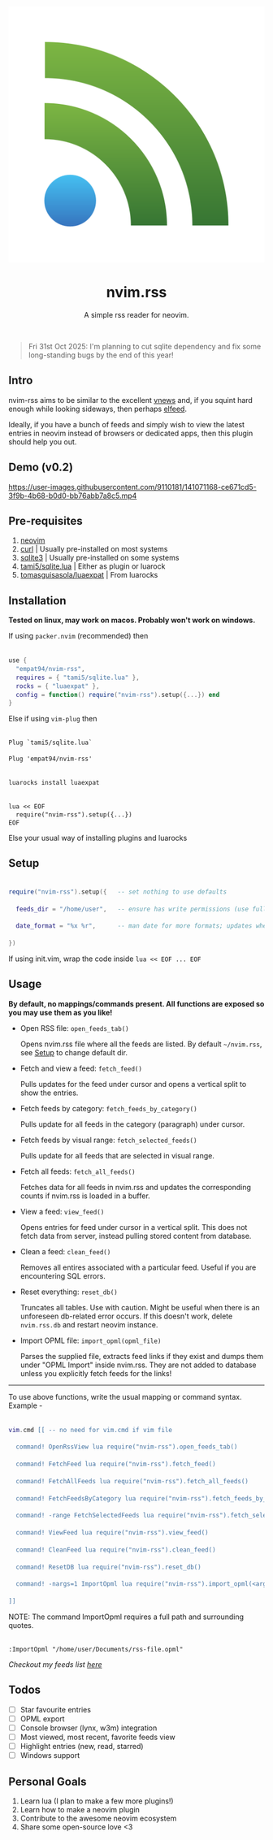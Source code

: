 <br />
<div style="width:100%" align="center"> <img src="./logo.svg" alt="nvim.rss Image"> </div>
<h1 align="center">nvim.rss</h1>
<p align="center">A simple rss reader for neovim.</p>
<br />

> Fri 31st Oct 2025: I'm planning to cut sqlite dependency and fix some long-standing bugs by the end of this year!

## Intro

nvim-rss aims to be similar to the excellent [vnews](https://github.com/danchoi/vnews) and, if you squint hard enough while looking sideways, then perhaps [elfeed](https://github.com/skeeto/elfeed).

Ideally, if you have a bunch of feeds and simply wish to view the latest entries in neovim instead of browsers or dedicated apps, then this plugin should help you out.

## Demo (v0.2)

https://user-images.githubusercontent.com/9110181/141071168-ce671cd5-3f9b-4b68-b0d0-bb76abb7a8c5.mp4

## Pre-requisites

1. [neovim](https://neovim.io/)
2. [curl](https://curl.se/) | Usually pre-installed on most systems
3. [sqlite3](https://sqlite.org/index.html) | Usually pre-installed on some systems
4. [tami5/sqlite.lua](https://github.com/tami5/sqlite.lua) | Either as plugin or luarock
5. [tomasguisasola/luaexpat](https://lunarmodules.github.io/luaexpat/) | From luarocks

## Installation

**Tested on linux, may work on macos. Probably won't work on windows.**

If using `packer.nvim` (recommended) then

```lua

use {
  "empat94/nvim-rss",
  requires = { "tami5/sqlite.lua" },
  rocks = { "luaexpat" },
  config = function() require("nvim-rss").setup({...}) end
}

```

Else if using `vim-plug` then

```vim

Plug `tami5/sqlite.lua`

Plug 'empat94/nvim-rss'

```

```sh

luarocks install luaexpat

```

```vim

lua << EOF
  require("nvim-rss").setup({...})
EOF

```

Else your usual way of installing plugins and luarocks

## Setup

```lua

require("nvim-rss").setup({   -- set nothing to use defaults

  feeds_dir = "/home/user",   -- ensure has write permissions (use full path to dir)

  date_format = "%x %r",      -- man date for more formats; updates when feed is refreshed

})

```

If using init.vim, wrap the code inside `lua << EOF ... EOF`

## Usage

**By default, no mappings/commands present. All functions are exposed so you may use them as you like!**

- Open RSS file: `open_feeds_tab()`

  Opens nvim.rss file where all the feeds are listed. By default `~/nvim.rss`, see [Setup](#Setup) to change default dir.

- Fetch and view a feed: `fetch_feed()`

  Pulls updates for the feed under cursor and opens a vertical split to show the entries.

- Fetch feeds by category: `fetch_feeds_by_category()`

  Pulls update for all feeds in the category (paragraph) under cursor.

- Fetch feeds by visual range: `fetch_selected_feeds()`

  Pulls update for all feeds that are selected in visual range.

- Fetch all feeds: `fetch_all_feeds()`

  Fetches data for all feeds in nvim.rss and updates the corresponding counts if nvim.rss is loaded in a buffer.

- View a feed: `view_feed()`

  Opens entries for feed under cursor in a vertical split. This does not fetch data from server, instead pulling stored content from database.

- Clean a feed: `clean_feed()`

  Removes all entires associated with a particular feed. Useful if you are encountering SQL errors.

- Reset everything: `reset_db()`

  Truncates all tables. Use with caution. Might be useful when there is an unforeseen db-related error occurs. If this doesn't work, delete `nvim.rss.db` and restart neovim instance.

- Import OPML file: `import_opml(opml_file)`

  Parses the supplied file, extracts feed links if they exist and dumps them under "OPML Import" inside nvim.rss. They are not added to database unless you explicitly fetch feeds for the links!

---

To use above functions, write the usual mapping or command syntax. Example -

```lua

vim.cmd [[ -- no need for vim.cmd if vim file

  command! OpenRssView lua require("nvim-rss").open_feeds_tab()

  command! FetchFeed lua require("nvim-rss").fetch_feed()

  command! FetchAllFeeds lua require("nvim-rss").fetch_all_feeds()

  command! FetchFeedsByCategory lua require("nvim-rss").fetch_feeds_by_category()

  command! -range FetchSelectedFeeds lua require("nvim-rss").fetch_selected_feeds()

  command! ViewFeed lua require("nvim-rss").view_feed()

  command! CleanFeed lua require("nvim-rss").clean_feed()

  command! ResetDB lua require("nvim-rss").reset_db()

  command! -nargs=1 ImportOpml lua require("nvim-rss").import_opml(<args>)

]]

```

NOTE: The command ImportOpml requires a full path and surrounding quotes.

```vim

:ImportOpml "/home/user/Documents/rss-file.opml"

```

_Checkout my feeds list [here](https://github.com/EMPAT94/dotfiles/blob/main/nvim/.config/nvim/nvim.rss)_

## Todos

- [ ] Star favourite entries
- [ ] OPML export
- [ ] Console browser (lynx, w3m) integration
- [ ] Most viewed, most recent, favorite feeds view
- [ ] Highlight entries (new, read, starred)
- [ ] Windows support

## Personal Goals

1. Learn lua (I plan to make a few more plugins!)
2. Learn how to make a neovim plugin
3. Contribute to the awesome neovim ecosystem
4. Share some open-source love <3
